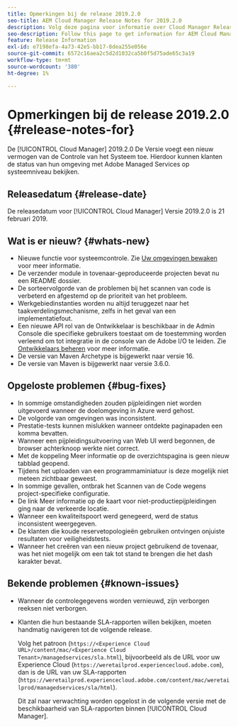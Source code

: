 ```yaml
---
title: Opmerkingen bij de release 2019.2.0
seo-title: AEM Cloud Manager Release Notes for 2019.2.0
description: Volg deze pagina voor informatie over Cloud Manager Release 2019.2.0.
seo-description: Follow this page to get information for AEM Cloud Manager Release 2019.2.0.
feature: Release Information
exl-id: e7198efa-4a73-42e5-bb17-8dea255e056e
source-git-commit: 6572c16aea2c5d2d1032ca5b0f5d75ade65c3a19
workflow-type: tm+mt
source-wordcount: '380'
ht-degree: 1%

---
```


# Opmerkingen bij de release 2019.2.0 {#release-notes-for}

De [!UICONTROL Cloud Manager] 2019.2.0 De Versie voegt een nieuw vermogen van de Controle van het Systeem toe. Hierdoor kunnen klanten de status van hun omgeving met Adobe Managed Services op systeemniveau bekijken.


## Releasedatum {#release-date}

De releasedatum voor [!UICONTROL Cloud Manager] Versie 2019.2.0 is 21 februari 2019.

## Wat is er nieuw? {#whats-new}

* Nieuwe functie voor systeemcontrole. Zie [Uw omgevingen bewaken](/help/using/monitoring-environments.md) voor meer informatie.
* De verzender module in tovenaar-geproduceerde projecten bevat nu een README dossier.
* De sorteervolgorde van de problemen bij het scannen van code is verbeterd en afgestemd op de prioriteit van het probleem.
* Werkgebiedinstanties worden nu altijd teruggezet naar het taakverdelingsmechanisme, zelfs in het geval van een implementatiefout.
* Een nieuwe API rol van de Ontwikkelaar is beschikbaar in de Admin Console die specifieke gebruikers toestaat om de toestemming worden verleend om tot integratie in de console van de Adobe I/O te leiden. Zie [Ontwikkelaars beheren](https://www.adobe.com/go/aac_api_prod_learn) voor meer informatie.
* De versie van Maven Archetype is bijgewerkt naar versie 16.
* De versie van Maven is bijgewerkt naar versie 3.6.0.

## Opgeloste problemen {#bug-fixes}

* In sommige omstandigheden zouden pijpleidingen niet worden uitgevoerd wanneer de doelomgeving in Azure werd gehost.
* De volgorde van omgevingen was inconsistent.
* Prestatie-tests kunnen mislukken wanneer ontdekte paginapaden een komma bevatten.
* Wanneer een pijpleidingsuitvoering van Web UI werd begonnen, de browser achterknoop werkte niet correct.
* Met de koppeling Meer informatie op de overzichtspagina is geen nieuw tabblad geopend.
* Tijdens het uploaden van een programmaminiatuur is deze mogelijk niet meteen zichtbaar geweest.
* In sommige gevallen, ontbrak het Scannen van de Code wegens project-specifieke configuratie.
* De link Meer informatie op de kaart voor niet-productiepijpleidingen ging naar de verkeerde locatie.
* Wanneer een kwaliteitspoort werd genegeerd, werd de status inconsistent weergegeven.
* De klanten die koude reservetopologieën gebruiken ontvingen onjuiste resultaten voor veiligheidstests.
* Wanneer het creëren van een nieuw project gebruikend de tovenaar, was het niet mogelijk om een tak tot stand te brengen die het dash karakter bevat.

## Bekende problemen {#known-issues}

* Wanneer de controlegegevens worden vernieuwd, zijn verborgen reeksen niet verborgen.
* Klanten die hun bestaande SLA-rapporten willen bekijken, moeten handmatig navigeren tot de volgende release.

   Volg het patroon (`https://<Experience Cloud URL>/content/mac/<Experience Cloud Tenant>/managedservices/sla.html`), bijvoorbeeld als de URL voor uw Experience Cloud (`https://weretailprod.experiencecloud.adobe.com`), dan is de URL van uw SLA-rapporten (`https://weretailprod.experiencecloud.adobe.com/content/mac/weretailprod/managedservices/sla/html`).

   Dit zal naar verwachting worden opgelost in de volgende versie met de beschikbaarheid van SLA-rapporten binnen [!UICONTROL Cloud Manager].
